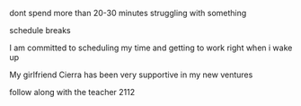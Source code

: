 dont spend more than 20-30 minutes struggling with something

schedule breaks


I am committed to scheduling my time and getting to work right when i wake up

My girlfriend Cierra has been very supportive in my new ventures

follow along with the teacher
2112
